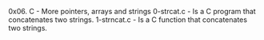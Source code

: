 0x06. C - More pointers, arrays and strings
0-strcat.c - Is a C program that concatenates two strings.
1-strncat.c - Is a C function that concatenates two strings.

